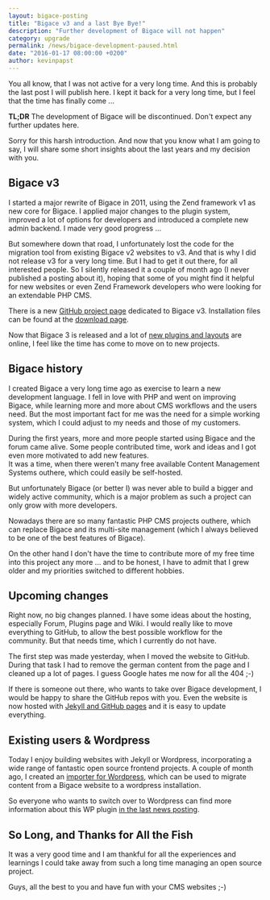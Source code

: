 ```yaml
---
layout: bigace-posting
title: "Bigace v3 and a last Bye Bye!"
description: "Further development of Bigace will not happen"
category: upgrade
permalink: /news/bigace-development-paused.html
date: "2016-01-17 08:00:00 +0200"
author: kevinpapst
---
```


You all know, that I was not active for a very long time. And this is probably the last post I will publish here. 
I kept it back for a very long time, but I feel that the time has finally come ... 
 
<p class="attention">
    <strong>TL;DR</strong> The development of Bigace will be discontinued. Don't expect any further updates here.
</p>

Sorry for this harsh introduction. And now that you know what I am going to say, I will share some short insights 
about the last years and my decision with you.

Bigace v3
---------
I started a major rewrite of Bigace in 2011, using the Zend framework v1 as new core for Bigace. 
I applied major changes to the plugin system, improved a lot of options for developers and introduced a complete new admin backend.
I made very good progress ...

But somewhere down that road, I unfortunately lost the code for the migration tool from existing Bigace v2 websites to v3. 
And that is why I did not release v3 for a very long time. But I had to get it out there, for all interested people. So I 
silently released it a couple of month ago (I never published a posting about it), hoping that some of you might find it 
helpful for new websites or even Zend Framework developers who were looking for an extendable PHP CMS.

There is a new [GitHub project page](https://github.com/bigace/bigace3) dedicated to Bigace v3. 
Installation files can be found at the [download page](/download.html).

Now that Bigace 3 is released and a lot of [new plugins and layouts](https://github.com/bigace/bigace3-extensions) are online, 
I feel like the time has come to move on to new projects.

Bigace history
--------------
I created Bigace a very long time ago as exercise to learn a new development language. I fell in love with PHP and 
went on improving Bigace, while learning more and more about CMS workflows and the users need. 
But the most important fact for me was the need for a simple working system, which I could adjust to my needs and those of my customers.

During the first years, more and more people started using Bigace and the forum came alive. 
Some people contributed time, work and ideas and I got even more motivated to add new features.  
It was a time, when there weren't many free available Content Management Systems outhere, which could easily be self-hosted.

But unfortunately Bigace (or better I) was never able to build a bigger and widely active community, which is a major 
problem as such a project can only grow with more developers. 

Nowadays there are so many fantastic PHP CMS projects outhere, which can replace Bigace and its multi-site management (which I 
always believed to be one of the best features of Bigace).

On the other hand I don't have the time to contribute more of my free time into this project any more ... and to be honest, 
I have to admit that I grew older and my priorities switched to different hobbies.

Upcoming changes
----------------
Right now, no big changes planned. I have some ideas about the hosting, especially Forum, Plugins page and Wiki. 
I would really like to move everything to GitHub, to allow the best possible workflow for the community.
But that needs time, which I currently do not have.

The first step was made yesterday, when I moved the website to GitHub. During that task I had to remove the german content 
from the page and I cleaned up a lot of pages. I guess Google hates me now for all the 404 ;-)

<p class="attention">
    If there is someone out there, who wants to take over Bigace development, I would be happy to share the GitHub repos with you.
    Even the website is now hosted with <a href="https://github.com/bigace/bigace.github.io">Jekyll and GitHub pages</a> and it 
    is easy to update everything.
</p>

Existing users & Wordpress
--------------------------

Today I enjoy building websites with Jekyll or Wordpress, incorporating a wide range of fantastic open source frontend projects.
A couple of month ago, I created an [importer for Wordpress](/news/bigace-to-wordpress-importer.html), which can be used to migrate content from a Bigace website to a wordpress installation. 

So everyone who wants to switch over to Wordpress can find more information about this WP plugin [in the last news posting](/news/bigace-to-wordpress-importer.html).  

So Long, and Thanks for All the Fish
------------------------------------
It was a very good time and I am thankful for all the experiences and learnings I could take away from such a long time managing an open source project.

Guys, all the best to you and have fun with your CMS websites ;-)
